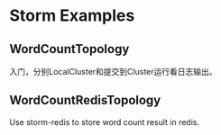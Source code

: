 # Storm Examples


## WordCountTopology

入门，分别LocalCluster和提交到Cluster运行看日志输出。


## WordCountRedisTopology

Use storm-redis to store word count result in redis.